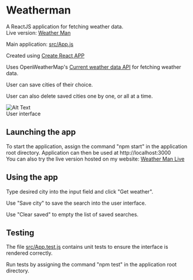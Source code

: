 # Weatherman
A ReactJS application for fetching weather data.    
Live version: [Weather Man](http://renki.dy.fi/weatherman)

Main application: [src/App.js](https://github.com/matiasraisanen/weatherman/blob/master/src/App.js)

Created using [Create React APP](https://github.com/facebook/create-react-app/tree/master)

Uses OpenWeatherMap's [Current weather data API](http://api.openweathermap.org/) for fetching weather data.

User can save cities of their choice.

User can also delete saved cities one by one, or all at a time.

![Alt Text](http://renki.dy.fi/varasto/weatherman_demo.gif "User interface")    
User interface

## Launching the app

To start the application, assign the command "npm start" in the application root directory. Application can then be used at http://localhost:3000    
You can also try the live version hosted on my website: [Weather Man Live](http://renki.dy.fi/weatherman)

## Using the app

Type desired city into the input field and click "Get weather".

Use "Save city" to save the search into the user interface.

Use "Clear saved" to empty the list of saved searches.

## Testing

The file [src/App.test.js](https://github.com/matiasraisanen/weatherman/blob/master/src/App.test.js) contains unit tests to ensure the interface is rendered correctly.

Run tests by assigning the command "npm test" in the application root directory.
